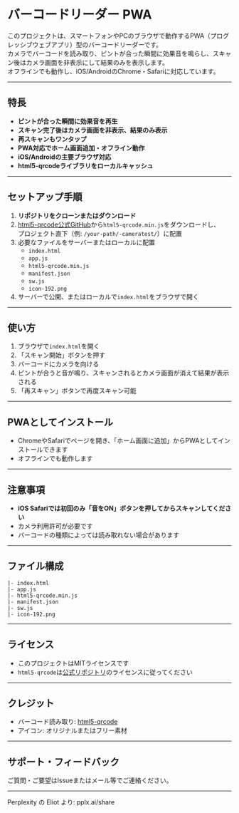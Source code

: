 # バーコードリーダー PWA

このプロジェクトは、スマートフォンやPCのブラウザで動作するPWA（プログレッシブウェブアプリ）型のバーコードリーダーです。  
カメラでバーコードを読み取り、ピントが合った瞬間に効果音を鳴らし、スキャン後はカメラ画面を非表示にして結果のみを表示します。  
オフラインでも動作し、iOS/AndroidのChrome・Safariに対応しています。

---

## 特長

- **ピントが合った瞬間に効果音を再生**
- **スキャン完了後はカメラ画面を非表示、結果のみ表示**
- **再スキャンもワンタップ**
- **PWA対応でホーム画面追加・オフライン動作**
- **iOS/Androidの主要ブラウザ対応**
- **html5-qrcodeライブラリをローカルキャッシュ**

---

## セットアップ手順

1. **リポジトリをクローンまたはダウンロード**
2. [html5-qrcode公式GitHub](https://github.com/mebjas/html5-qrcode/releases)から`html5-qrcode.min.js`をダウンロードし、  
   プロジェクト直下（例: `/your-path/-cameratest/`）に配置
3. 必要なファイルをサーバーまたはローカルに配置
    - `index.html`
    - `app.js`
    - `html5-qrcode.min.js`
    - `manifest.json`
    - `sw.js`
    - `icon-192.png`
4. サーバーで公開、またはローカルで`index.html`をブラウザで開く

---

## 使い方

1. ブラウザで`index.html`を開く
2. 「スキャン開始」ボタンを押す
3. バーコードにカメラを向ける
4. ピントが合うと音が鳴り、スキャンされるとカメラ画面が消えて結果が表示される
5. 「再スキャン」ボタンで再度スキャン可能

---

## PWAとしてインストール

- ChromeやSafariでページを開き、「ホーム画面に追加」からPWAとしてインストールできます
- オフラインでも動作します

---

## 注意事項

- **iOS Safariでは初回のみ「音をON」ボタンを押してからスキャンしてください**
- カメラ利用許可が必要です
- バーコードの種類によっては読み取れない場合があります

---

## ファイル構成

```
|- index.html
|- app.js
|- html5-qrcode.min.js
|- manifest.json
|- sw.js
|- icon-192.png
```

---

## ライセンス

- このプロジェクトはMITライセンスです
- `html5-qrcode`は[公式リポジトリ](https://github.com/mebjas/html5-qrcode)のライセンスに従ってください

---

## クレジット

- バーコード読み取り: [html5-qrcode](https://github.com/mebjas/html5-qrcode)
- アイコン: オリジナルまたはフリー素材

---

## サポート・フィードバック

ご質問・ご要望はIssueまたはメール等でご連絡ください。

---
Perplexity の Eliot より: pplx.ai/share
